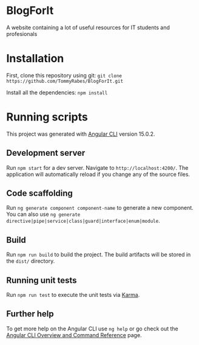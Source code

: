 # BlogForIt
A website containing a lot of useful resources for IT students and profesionals

# Installation
First, clone this repository using git:
```git clone https://github.com/TommyRabes/BlogForIt.git```

Install all the dependencies:
```npm install```

# Running scripts

This project was generated with [Angular CLI](https://github.com/angular/angular-cli) version 15.0.2.

## Development server

Run `npm start` for a dev server. Navigate to `http://localhost:4200/`. The application will automatically reload if you change any of the source files.

## Code scaffolding

Run `ng generate component component-name` to generate a new component. You can also use `ng generate directive|pipe|service|class|guard|interface|enum|module`.

## Build

Run `npm run build` to build the project. The build artifacts will be stored in the `dist/` directory.

## Running unit tests

Run `npm run test` to execute the unit tests via [Karma](https://karma-runner.github.io).

## Further help

To get more help on the Angular CLI use `ng help` or go check out the [Angular CLI Overview and Command Reference](https://angular.io/cli) page.
